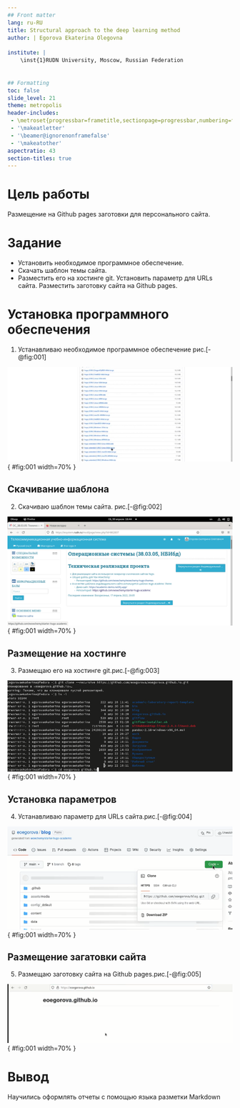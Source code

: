 ```yaml
---
## Front matter
lang: ru-RU
title: Structural approach to the deep learning method
author: | Egorova Ekaterina Olegovna
	
institute: |
	\inst{1}RUDN University, Moscow, Russian Federation
	

## Formatting
toc: false
slide_level: 21
theme: metropolis
header-includes: 
 - \metroset{progressbar=frametitle,sectionpage=progressbar,numbering=fraction}
 - '\makeatletter'
 - '\beamer@ignorenonframefalse'
 - '\makeatother'
aspectratio: 43
section-titles: true
---
```




# Цель работы

 Размещение на Github pages заготовки для персонального сайта.

# Задание


   -  Установить необходимое программное обеспечение.
  - Скачать шаблон темы сайта.
   -  Разместить его на хостинге git.
    Установить параметр для URLs сайта.
    Разместить заготовку сайта на Github pages.
# Установка программного обеспечения
1.  Устанавливаю необходимое программное обеспечение рис.[-@fig:001]

![Установка программного обеспечения.](iproject/1.png){ #fig:001 width=70% } 
## Cкачивание шаблона 
   
  2. Скачиваю шаблон темы сайта. рис.[-@fig:002]

![Установка шаблона](iproject/67.png){ #fig:001 width=70% } 
## Размещение на хостинге

3. Размещаю его на хостинге git.рис.[-@fig:003]

![Размещаю на хостинг](iproject/10.png){ #fig:001 width=70% } 
## Установка параметров

 4. Устанавливаю параметр для URLs сайта.рис.[-@fig:004]
 
 ![Устанавливаю парамент ](iproject/13.png){ #fig:001 width=70% } 

## Размещение загатовки сайта
 5. Размещаю заготовку сайта на Github pages.рис.[-@fig:005]
 
 ![Размещаю заготовку](iproject/9.png){ #fig:001 width=70% } 
# Вывод

Научились оформлять отчеты с помощью языка разметки Markdown

